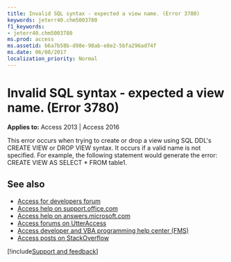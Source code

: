 ```yaml
---
title: Invalid SQL syntax - expected a view name. (Error 3780)
keywords: jeterr40.chm5003780
f1_keywords:
- jeterr40.chm5003780
ms.prod: access
ms.assetid: b6a7b58b-d98e-98ab-e8e2-5bfa296ad74f
ms.date: 06/08/2017
localization_priority: Normal
---
```



# Invalid SQL syntax - expected a view name. (Error 3780)

  

**Applies to:** Access 2013 | Access 2016

This error occurs when trying to create or drop a view using SQL DDL's CREATE VIEW or DROP VIEW syntax. It occurs if a valid name is not specified. For example, the following statement would generate the error: CREATE VIEW AS SELECT * FROM table1.

## See also

- [Access for developers forum](https://social.msdn.microsoft.com/Forums/office/home?forum=accessdev)
- [Access help on support.office.com](https://support.office.com/search/results?query=Access)
- [Access help on answers.microsoft.com](https://answers.microsoft.com/)
- [Access forums on UtterAccess](https://www.utteraccess.com/forum/index.php?act=idx)
- [Access developer and VBA programming help center (FMS)](https://www.fmsinc.com/MicrosoftAccess/developer/)
- [Access posts on StackOverflow](https://stackoverflow.com/questions/tagged/ms-access)

[!include[Support and feedback](~/includes/feedback-boilerplate.md)]